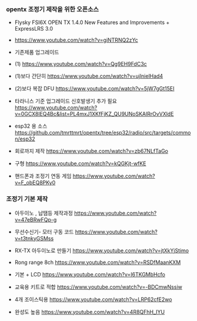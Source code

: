 
### opentx  조정기 제작을 위한 오픈소스

- Flysky FSI6X OPEN TX 1.4.0 New Features and Improvements + ExpressLRS 3.0
- https://www.youtube.com/watch?v=giNTRNQ2zYc

- 기존제품 업그레이드 
-   (1)                https://www.youtube.com/watch?v=Qg9EH9FdC3c
-    (1)보다 간단히  https://www.youtube.com/watch?v=ujlnielHad4
- (2)보다 복잡 DFU  https://www.youtube.com/watch?v=5jW7gGt15EI
- 타라니스 기준 업그레이드 신호발생기 추가 필요    https://www.youtube.com/watch?v=0GCX8lEQ4Bc&list=PL4mxJ1XKfFjKZ_QU9UNoSKAlRrOvVXldE




- esp32 용 소스 https://github.com/tmrttmrt/opentx/tree/esp32/radio/src/targets/common/esp32

- 회로까지 제작 https://www.youtube.com/watch?v=zb67NLfTaGo

- 구형 https://www.youtube.com/watch?v=kQGKjt-wfKE

-  핸드폰과 조정기 연동 게임 https://www.youtube.com/watch?v=F_obEQ8PKy0



### 조정기 기본 제작

- 아두이노 , 납땜등 제작과정 https://www.youtube.com/watch?v=47eBRwFQp-g

- 무선수신기- 모터 구동 코드 https://www.youtube.com/watch?v=t3tnkyGSMss

- RX-TX 아두이노로 만들기 https://www.youtube.com/watch?v=jtXkYjStimo

- Rong range 8ch https://www.youtube.com/watch?v=RSDfMaanKXM

- 기본 + LCD https://www.youtube.com/watch?v=I6TKGMbHcfo

- 교육용 키트로 적합 https://www.youtube.com/watch?v=-BDCmwNssiw

- 4개 조이스틱용 https://www.youtube.com/watch?v=LRP62cfE2wo

-  완성도 높음 https://www.youtube.com/watch?v=4R8QFhH_IYU

